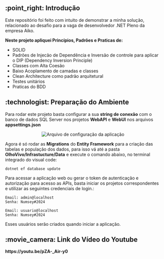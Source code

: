 
<h2>:point_right: Introdução</h2>

Este repositório foi feito com intuito de demonstrar a minha solução, relacionado ao desafio para a vaga de desenvolvedor .NET Pleno da empresa Aiko.

<b>Neste projeto apliquei Princípios, Padrões e Praticas de:</b>

* SOLID
* Padrões de Injecão de Dependência e Inversão de controle para aplicar o DIP (Dependency Inversion Principle)
* Classes com Alta Coesão
* Baixo Acoplamento de camadas e classes
* Clean Architecture como padrão arquitetural
* Testes unitários 
* Praticas do BDD 

<h2>:technologist: Preparação do Ambiente</h2>

Para rodar este projeto basta configurar a sua <b>string de conexão</b> com o banco de dados SQL Server nos projetos <b>WebAPI</b> e <b>WebUI</b> nos arquivos <b>appsettings.json</b>

<div align="center">
  <img src="https://github.com/Willian-Brito/teste-desenvolvedor-net/blob/teste/willian-brito/OlhoVivo/Presentation/WebUI/wwwroot/img/config%201.png" alt="Arquivo de configuração da aplicação" />
</div>

Agora é só rodar as <b>Migrations</b> do <b>Entity Framework</b> para a criação das tabelas e população dos dados, para isso vá até a pasta  <b>OlhoVivo/Infrastucture/Data</b> e execute o comando abaixo, no terminal integrado do visual code:

    dotnet ef database update

Para acessar a aplicação web ou gerar o token de autenticação e autorização para acesso as APIs, basta iniciar os projetos correspondentes e utilizar as seguintes credenciais de login.: 

    Email: admin@localhost
    Senha: Numsey#2024

    Email: usuario@localhost
    Senha: Numsey#2024

Esses usuários serão criados quando iniciar a aplicação.


<h2>:movie_camera: Link do Vídeo do Youtube</h2>
<b>https://youtu.be/pZA-_Air-y0</b>

